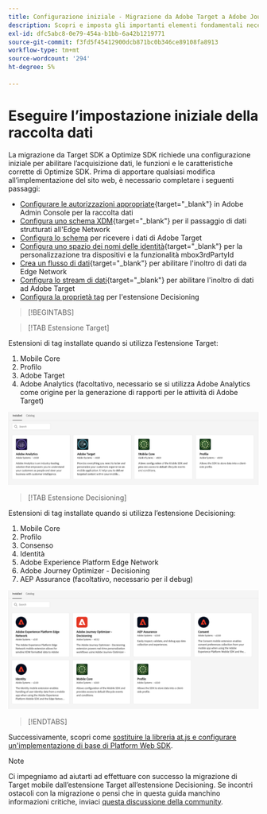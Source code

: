 ```yaml
---
title: Configurazione iniziale - Migrazione da Adobe Target a Adobe Journey Optimizer - Estensione Decisioning Mobile
description: Scopri e imposta gli importanti elementi fondamentali necessari per l’implementazione di Platform Web SDK
exl-id: dfc5abc8-0e79-454a-b1bb-6a42b1219771
source-git-commit: f3fd5f45412900dcb871bc0b346ce89108fa8913
workflow-type: tm+mt
source-wordcount: '294'
ht-degree: 5%

---
```


# Eseguire l’impostazione iniziale della raccolta dati

La migrazione da Target SDK a Optimize SDK richiede una configurazione iniziale per abilitare l’acquisizione dati, le funzioni e le caratteristiche corrette di Optimize SDK. Prima di apportare qualsiasi modifica all’implementazione del sito web, è necessario completare i seguenti passaggi:

- [Configurare le autorizzazioni appropriate](https://experienceleague.adobe.com/en/docs/platform-learn/implement-web-sdk/overview#prerequisites){target="_blank"} in Adobe Admin Console per la raccolta dati
- [Configura uno schema XDM](https://experienceleague.adobe.com/en/docs/platform-learn/implement-mobile-sdk/initial-configuration/create-schema){target="_blank"} per il passaggio di dati strutturati all&#39;Edge Network
- [Configura lo schema](https://experienceleague.adobe.com/en/docs/platform-learn/implement-mobile-sdk/experience-cloud/target#update-your-schema) per ricevere i dati di Adobe Target
- [Configura uno spazio dei nomi delle identità](https://experienceleague.adobe.com/en/docs/platform-learn/implement-mobile-sdk/app-implementation/identity#set-up-a-custom-identity-namespace){target="_blank"} per la personalizzazione tra dispositivi e la funzionalità mbox3rdPartyId
- [Crea un flusso di dati](https://experienceleague.adobe.com/en/docs/platform-learn/implement-mobile-sdk/initial-configuration/create-datastream){target="_blank"} per abilitare l&#39;inoltro di dati da Edge Network
- [Configura lo stream di dati](https://experienceleague.adobe.com/en/docs/platform-learn/implement-mobile-sdk/experience-cloud/target#update-datastream-configuration){target="_blank"} per abilitare l&#39;inoltro di dati ad Adobe Target
- [Configura la proprietà tag](https://experienceleague.adobe.com/en/docs/platform-learn/implement-mobile-sdk/experience-cloud/target#install-adobe-journey-optimizer---decisioning-tags-extension) per l&#39;estensione Decisioning

>[!BEGINTABS]

>[!TAB Estensione Target]

Estensioni di tag installate quando si utilizza l’estensione Target:

1. Mobile Core
1. Profilo
1. Adobe Target
1. Adobe Analytics (facoltativo, necessario se si utilizza Adobe Analytics come origine per la generazione di rapporti per le attività di Adobe Target)

![Estensioni tag installate quando si utilizza l&#39;estensione Target](assets/tag-extensions-target.png)


>[!TAB Estensione Decisioning]

Estensioni di tag installate quando si utilizza l’estensione Decisioning:

1. Mobile Core
1. Profilo
1. Consenso
1. Identità
1. Adobe Experience Platform Edge Network
1. Adobe Journey Optimizer - Decisioning
1. AEP Assurance (facoltativo, necessario per il debug)

![Estensioni tag installate quando si utilizza l&#39;estensione Decisioning](assets/tag-extensions-decisioning.png)


>[!ENDTABS]

Successivamente, scopri come [sostituire la libreria at.js e configurare un&#39;implementazione di base di Platform Web SDK](replace-library.md).

>[!NOTE]
>
>Ci impegniamo ad aiutarti ad effettuare con successo la migrazione di Target mobile dall’estensione Target all’estensione Decisioning. Se incontri ostacoli con la migrazione o pensi che in questa guida manchino informazioni critiche, inviaci [questa discussione della community](https://experienceleaguecommunities.adobe.com/t5/adobe-experience-platform-data/tutorial-discussion-migrate-target-from-at-js-to-web-sdk/m-p/575587#M463).
